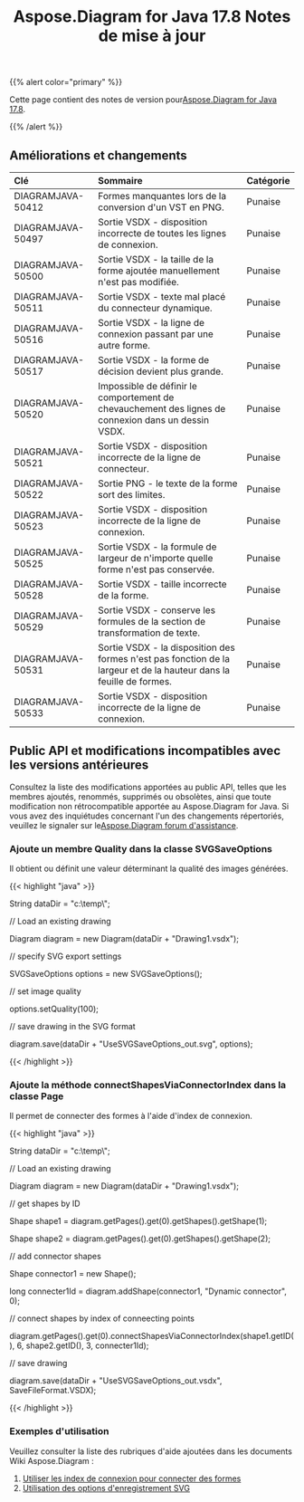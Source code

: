 ﻿---
title: Aspose.Diagram for Java 17.8 Notes de mise à jour
type: docs
weight: 50
url: /fr/java/aspose-diagram-for-java-17-8-release-notes/
---
{{% alert color="primary" %}} 

 Cette page contient des notes de version pour[Aspose.Diagram for Java 17.8](https://docs.aspose.com/diagram/java/aspose-diagram-for-java-17-8-release-notes/).

{{% /alert %}} 
## **Améliorations et changements**

|**Clé**|**Sommaire**|**Catégorie**|
|:- |:- |:- |
|DIAGRAMJAVA-50412|Formes manquantes lors de la conversion d'un VST en PNG.|Punaise|
|DIAGRAMJAVA-50497|Sortie VSDX - disposition incorrecte de toutes les lignes de connexion.|Punaise|
|DIAGRAMJAVA-50500|Sortie VSDX - la taille de la forme ajoutée manuellement n'est pas modifiée.|Punaise|
|DIAGRAMJAVA-50511|Sortie VSDX - texte mal placé du connecteur dynamique.|Punaise|
|DIAGRAMJAVA-50516|Sortie VSDX - la ligne de connexion passant par une autre forme.|Punaise|
|DIAGRAMJAVA-50517|Sortie VSDX - la forme de décision devient plus grande.|Punaise|
|DIAGRAMJAVA-50520|Impossible de définir le comportement de chevauchement des lignes de connexion dans un dessin VSDX.|Punaise|
|DIAGRAMJAVA-50521|Sortie VSDX - disposition incorrecte de la ligne de connecteur.|Punaise|
|DIAGRAMJAVA-50522|Sortie PNG - le texte de la forme sort des limites.|Punaise|
|DIAGRAMJAVA-50523|Sortie VSDX - disposition incorrecte de la ligne de connexion.|Punaise|
|DIAGRAMJAVA-50525|Sortie VSDX - la formule de largeur de n'importe quelle forme n'est pas conservée.|Punaise|
|DIAGRAMJAVA-50528|Sortie VSDX - taille incorrecte de la forme.|Punaise|
|DIAGRAMJAVA-50529|Sortie VSDX - conserve les formules de la section de transformation de texte.|Punaise|
|DIAGRAMJAVA-50531|Sortie VSDX - la disposition des formes n'est pas fonction de la largeur et de la hauteur dans la feuille de formes.|Punaise|
|DIAGRAMJAVA-50533|Sortie VSDX - disposition incorrecte de la ligne de connexion.|Punaise|
## **Public API et modifications incompatibles avec les versions antérieures**
Consultez la liste des modifications apportées au public API, telles que les membres ajoutés, renommés, supprimés ou obsolètes, ainsi que toute modification non rétrocompatible apportée au Aspose.Diagram for Java. Si vous avez des inquiétudes concernant l'un des changements répertoriés, veuillez le signaler sur le[Aspose.Diagram forum d'assistance](https://forum.aspose.com/c/diagram/17).
### **Ajoute un membre Quality dans la classe SVGSaveOptions**
Il obtient ou définit une valeur déterminant la qualité des images générées.

{{< highlight "java" >}}

 String dataDir = "c:\\temp\\";

// Load an existing drawing

Diagram diagram = new Diagram(dataDir + "Drawing1.vsdx");

// specify SVG export settings

SVGSaveOptions options = new SVGSaveOptions();

// set image quality

options.setQuality(100);

// save drawing in the SVG format

diagram.save(dataDir + "UseSVGSaveOptions_out.svg", options);

{{< /highlight >}}
### **Ajoute la méthode connectShapesViaConnectorIndex dans la classe Page**
Il permet de connecter des formes à l'aide d'index de connexion.

{{< highlight "java" >}}

 String dataDir = "c:\\temp\\";

// Load an existing drawing

Diagram diagram = new Diagram(dataDir + "Drawing1.vsdx");

// get shapes by ID

Shape shape1 = diagram.getPages().get(0).getShapes().getShape(1);

Shape shape2 = diagram.getPages().get(0).getShapes().getShape(2);

// add connector shapes

Shape connector1 = new Shape();

long connecter1Id = diagram.addShape(connector1, "Dynamic connector", 0);

// connect shapes by index of conneecting points

diagram.getPages().get(0).connectShapesViaConnectorIndex(shape1.getID(), 6, shape2.getID(), 3, connecter1Id);

// save drawing

diagram.save(dataDir + "UseSVGSaveOptions_out.vsdx", SaveFileFormat.VSDX);

{{< /highlight >}}
### **Exemples d'utilisation**
Veuillez consulter la liste des rubriques d'aide ajoutées dans les documents Wiki Aspose.Diagram :

1. [Utiliser les index de connexion pour connecter des formes](https://docs.aspose.com/diagram/java/working-with-visio-shape-data/#use-connection-indexes-to-connect-shapes-programming-sample)
1. [Utilisation des options d'enregistrement SVG](https://docs.aspose.com/diagram/java/save-visio-document/#use-of-the-svg-save-options)
